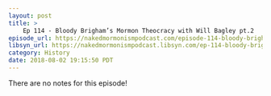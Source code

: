 ```yaml
---
layout: post
title: >
    Ep 114 - Bloody Brigham’s Mormon Theocracy with Will Bagley pt.2
episode_url: https://nakedmormonismpodcast.com/episode-114-bloody-brighams-mormon-theocracy-will-bagley-pt-2/
libsyn_url: https://nakedmormonismpodcast.libsyn.com/ep-114-bloody-brighams-mormon-theocracy-with-will-bagley-pt2
category: History
date: 2018-08-02 19:15:50 PDT
---
```


There are no notes for this episode!
